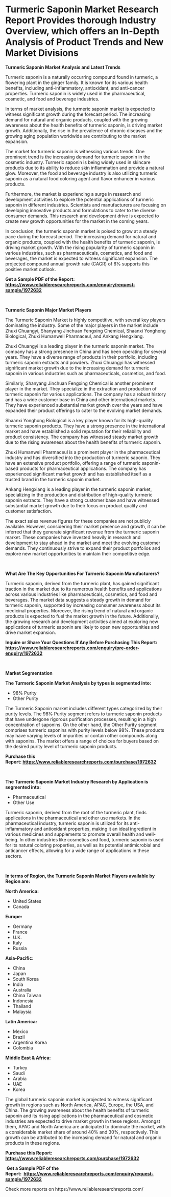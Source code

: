 <p><h1>Turmeric Saponin Market Research Report Provides thorough Industry Overview, which offers an In-Depth Analysis of Product Trends and New Market Divisions</h1></p><p><strong>Turmeric Saponin Market Analysis and Latest Trends</strong></p>
<p><p>Turmeric saponin is a naturally occurring compound found in turmeric, a flowering plant in the ginger family. It is known for its various health benefits, including anti-inflammatory, antioxidant, and anti-cancer properties. Turmeric saponin is widely used in the pharmaceutical, cosmetic, and food and beverage industries.</p><p>In terms of market analysis, the turmeric saponin market is expected to witness significant growth during the forecast period. The increasing demand for natural and organic products, coupled with the growing awareness about the health benefits of turmeric saponin, is driving market growth. Additionally, the rise in the prevalence of chronic diseases and the growing aging population worldwide are contributing to the market expansion.</p><p>The market for turmeric saponin is witnessing various trends. One prominent trend is the increasing demand for turmeric saponin in the cosmetic industry. Turmeric saponin is being widely used in skincare products due to its ability to reduce skin inflammation and provide a natural glow. Moreover, the food and beverage industry is also utilizing turmeric saponin as a natural food coloring agent and flavor enhancer in various products.</p><p>Furthermore, the market is experiencing a surge in research and development activities to explore the potential applications of turmeric saponin in different industries. Scientists and manufacturers are focusing on developing innovative products and formulations to cater to the diverse consumer demands. This research and development drive is expected to create new growth opportunities for the market in the coming years.</p><p>In conclusion, the turmeric saponin market is poised to grow at a steady pace during the forecast period. The increasing demand for natural and organic products, coupled with the health benefits of turmeric saponin, is driving market growth. With the rising popularity of turmeric saponin in various industries, such as pharmaceuticals, cosmetics, and food and beverages, the market is expected to witness significant expansion. The projected compound annual growth rate (CAGR) of 6% supports this positive market outlook.</p></p>
<p><strong>Get a Sample PDF of the Report:&nbsp; <a href="https://www.reliableresearchreports.com/enquiry/request-sample/1972632">https://www.reliableresearchreports.com/enquiry/request-sample/1972632</a></strong></p>
<p>&nbsp;</p>
<p><strong>Turmeric Saponin Major Market Players</strong></p>
<p><p>The Turmeric Saponin Market is highly competitive, with several key players dominating the industry. Some of the major players in the market include Zhuxi Chuangyi, Shanyang Jinchuan Fengxing Chemical, Shaanxi Yonghong Biological, Zhuxi Humanwell Pharmaceul, and Ankang Hengxiang.</p><p>Zhuxi Chuangyi is a leading player in the turmeric saponin market. The company has a strong presence in China and has been operating for several years. They have a diverse range of products in their portfolio, including turmeric saponin extracts and powders. Zhuxi Chuangyi has witnessed significant market growth due to the increasing demand for turmeric saponin in various industries such as pharmaceuticals, cosmetics, and food.</p><p>Similarly, Shanyang Jinchuan Fengxing Chemical is another prominent player in the market. They specialize in the extraction and production of turmeric saponin for various applications. The company has a robust history and has a wide customer base in China and other international markets. They have experienced substantial market growth over the years and have expanded their product offerings to cater to the evolving market demands.</p><p>Shaanxi Yonghong Biological is a key player known for its high-quality turmeric saponin products. They have a strong presence in the international market and have established a solid reputation for their reliability and product consistency. The company has witnessed steady market growth due to the rising awareness about the health benefits of turmeric saponin.</p><p>Zhuxi Humanwell Pharmaceul is a prominent player in the pharmaceutical industry and has diversified into the production of turmeric saponin. They have an extensive product portfolio, offering a range of turmeric saponin-based products for pharmaceutical applications. The company has experienced significant market growth and has established itself as a trusted brand in the turmeric saponin market.</p><p>Ankang Hengxiang is a leading player in the turmeric saponin market, specializing in the production and distribution of high-quality turmeric saponin extracts. They have a strong customer base and have witnessed substantial market growth due to their focus on product quality and customer satisfaction.</p><p>The exact sales revenue figures for these companies are not publicly available. However, considering their market presence and growth, it can be inferred that they generate significant revenue from the turmeric saponin market. These companies have invested heavily in research and development to stay ahead in the market and meet the evolving customer demands. They continuously strive to expand their product portfolios and explore new market opportunities to maintain their competitive edge.</p></p>
<p>&nbsp;</p>
<p><strong>What Are The Key Opportunities For Turmeric Saponin Manufacturers?</strong></p>
<p><p>Turmeric saponin, derived from the turmeric plant, has gained significant traction in the market due to its numerous health benefits and applications across various industries like pharmaceuticals, cosmetics, and food and beverages. The market data suggests a steady growth in demand for turmeric saponin, supported by increasing consumer awareness about its medicinal properties. Moreover, the rising trend of natural and organic products is expected to fuel the market growth in the future. Additionally, the growing research and development activities aimed at exploring new applications of turmeric saponin are likely to open new opportunities and drive market expansion.</p></p>
<p><strong>Inquire or Share Your Questions If Any Before Purchasing This Report: <a href="https://www.reliableresearchreports.com/enquiry/pre-order-enquiry/1972632">https://www.reliableresearchreports.com/enquiry/pre-order-enquiry/1972632</a></strong></p>
<p>&nbsp;</p>
<p><strong>Market Segmentation</strong></p>
<p><strong>The Turmeric Saponin Market Analysis by types is segmented into:</strong></p>
<p><ul><li>98% Purity</li><li>Other Purity</li></ul></p>
<p><p>The Turmeric Saponin market includes different types categorized by their purity levels. The 98% Purity segment refers to turmeric saponin products that have undergone rigorous purification processes, resulting in a high concentration of saponins. On the other hand, the Other Purity segment comprises turmeric saponins with purity levels below 98%. These products may have varying levels of impurities or contain other compounds along with saponins. The market offers a range of choices for buyers based on the desired purity level of turmeric saponin products.</p></p>
<p><strong>Purchase this Report:&nbsp;<a href="https://www.reliableresearchreports.com/purchase/1972632">https://www.reliableresearchreports.com/purchase/1972632</a></strong></p>
<p>&nbsp;</p>
<p><strong>The Turmeric Saponin Market Industry Research by Application is segmented into:</strong></p>
<p><ul><li>Pharmaceutical</li><li>Other Use</li></ul></p>
<p><p>Turmeric saponin, derived from the root of the turmeric plant, finds applications in the pharmaceutical and other use markets. In the pharmaceutical industry, turmeric saponin is utilized for its anti-inflammatory and antioxidant properties, making it an ideal ingredient in various medicines and supplements to promote overall health and well-being. In other industries like cosmetics and food, turmeric saponin is used for its natural coloring properties, as well as its potential antimicrobial and anticancer effects, allowing for a wide range of applications in these sectors.</p></p>
<p>&nbsp;</p>
<p><strong>In terms of Region, the Turmeric Saponin Market Players available by Region are:</strong></p>
<p>
    <p> <strong> North America: </strong>
        <ul>
            <li>United States</li>
            <li>Canada</li>
        </ul>
        </p> 
    <p> <strong> Europe: </strong>
        <ul>
            <li>Germany</li>
            <li>France</li>
            <li>U.K.</li>
            <li>Italy</li>
            <li>Russia</li>
        </ul>
        </p> 
    <p> <strong> Asia-Pacific: </strong>
        <ul>
            <li>China</li>
            <li>Japan</li>
            <li>South Korea</li>
            <li>India</li>
            <li>Australia</li>
            <li>China Taiwan</li>
            <li>Indonesia</li>
            <li>Thailand</li>
            <li>Malaysia</li>
        </ul>
        </p> 
    <p> <strong> Latin America: </strong>
        <ul>
            <li>Mexico</li>
            <li>Brazil</li>
            <li>Argentina Korea</li>
            <li>Colombia</li>
        </ul>
        </p> 
    <p> <strong> Middle East & Africa: </strong>
        <ul>
            <li>Turkey</li>
            <li>Saudi</li>
            <li>Arabia</li>
            <li>UAE</li>
            <li>Korea</li>
        </ul>
    </p>
    </p>
<p><p>The global turmeric saponin market is projected to witness significant growth in regions such as North America, APAC, Europe, the USA, and China. The growing awareness about the health benefits of turmeric saponin and its rising applications in the pharmaceutical and cosmetic industries are expected to drive market growth in these regions. Amongst them, APAC and North America are anticipated to dominate the market, with a considerable market share of around 40% and 30%, respectively. This growth can be attributed to the increasing demand for natural and organic products in these regions.</p></p>
<p><strong>Purchase this Report: <a href="https://www.reliableresearchreports.com/purchase/1972632">https://www.reliableresearchreports.com/purchase/1972632</a></strong></p>
<p>&nbsp;<strong>Get a Sample PDF of the Report:&nbsp;&nbsp;<a href="https://www.reliableresearchreports.com/enquiry/request-sample/1972632">https://www.reliableresearchreports.com/enquiry/request-sample/1972632</a></strong></p>
<p><strong></strong></p>
<p>Check more reports on https://www.reliableresearchreports.com/</p>